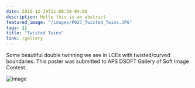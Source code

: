 ```yaml
---
date: 2016-12-29T11:00:59-04:00
description: Hello this is an abstract
featured_image: "/images/P027_Twisted_Twins.JPG"
tags: []
title: "Twisted Twins"
link: /gallery
---
```


Some beautiful double twinning we see in LCEs with twisted/curved boundaries. This poster was submitted to APS DSOFT Gallery of Soft Image Contest.

![image](/images/P027_Twisted_Twins.JPG)
